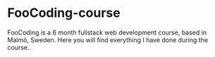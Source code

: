 # FooCoding-course
FooCoding is a 6 month fullstack web development course, based in Malmö, Sweden. Here you will find everything I have done during the course.
